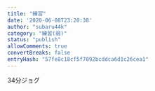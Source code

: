 ```yaml
---
title: "練習"
date: '2020-06-08T23:20:38'
author: "subaru44k"
category: "練習(弱)"
status: "publish"
allowComments: true
convertBreaks: false
entryHash: "57fe8c18cf5f7092bcddca6d1c26cea1"
---
```

34分ジョグ
